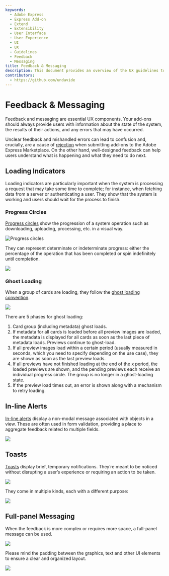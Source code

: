 ```yaml
---
keywords:
  - Adobe Express
  - Express Add-on
  - Extend
  - Extensibility
  - User Interface
  - User Experience
  - UI
  - UX
  - Guidelines
  - Feedback
  - Messaging
title: Feedback & Messaging
description: This document provides an overview of the UX guidelines to follow when designing your Adobe Express add-on.
contributors:
  - https://github.com/undavide
---
```


# Feedback & Messaging

Feedback and messaging are essential UX components. Your add-ons should always provide users with information about the state of the system, the results of their actions, and any errors that may have occurred.

Unclear feedback and mishandled errors can lead to confusion and, crucially, are a cause of [rejection](../../distribute/rejections.md#error-handling) when submitting add-ons to the Adobe Express Marketplace. On the other hand, well-designed feedback can help users understand what is happening and what they need to do next.

## Loading Indicators

Loading indicators are particularly important when the system is processing a request that may take some time to complete; for instance, when fetching data from a server or authenticating a user. They show that the system is working and users should wait for the process to finish.

### Progress Circles

[Progress circles](https://spectrum.adobe.com/page/progress-circle/) show the progression of a system operation such as downloading, uploading, processing, etc. in a visual way.

![Progress circles](../ux_guidelines/img/feedback_progress-circles.png)

They can represent determinate or indeterminate progress: either the percentage of the operation that has been completed or spin indefinitely until completion.

![](../ux_guidelines/img/feedback_progress-circles-animation-wide.gif)

### Ghost Loading

When a group of cards are loading, they follow the [ghost loading convention](https://spectrum.adobe.com/page/cards/#Ghost-loading).

![](../ux_guidelines/img/feedback_ghost-loading.png)

There are 5 phases for ghost loading:

1. Card group (including metadata) ghost loads.
2. If metadata for all cards is loaded before all preview images are loaded, the metadata is displayed for all cards as soon as the last piece of metadata loads. Previews continue to ghost-load.
3. If all preview images load within a certain period (usually measured in seconds, which you need to specify depending on the use case), they are shown as soon as the last preview loads.
4. If all previews have not finished loading at the end of the x period, the loaded previews are shown, and the pending previews each receive an individual progress circle. The group is no longer in a ghost-loading state.
5. If the preview load times out, an error is shown along with a mechanism to retry loading.

## In-line Alerts

[In-line alerts](https://opensource.adobe.com/spectrum-css/inlinealert.html) display a non-modal message associated with objects in a view. These are often used in form validation, providing a place to aggregate feedback related to multiple fields.

![](../ux_guidelines/img/feedback_ghost-loading.png)

## Toasts

[Toasts](https://spectrum.adobe.com/page/toast/) display brief, temporary notifications. They’re meant to be noticed without disrupting a user’s experience or requiring an action to be taken.

![](../ux_guidelines/img/feedback_toasts.png)

They come in multiple kinds, each with a different purpose:

![](../ux_guidelines/img/feedback_toast-kinds.png)

## Full-panel Messaging

When the feedback is more complex or requires more space, a full-panel message can be used.

![](../ux_guidelines/img/feedback_full-panel-messaging.png)

Please mind the padding between the graphics, text and other UI elements to ensure a clear and organized layout.

![](../ux_guidelines/img/feedback_full-panel-messaging-padding.png)
